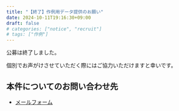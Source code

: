 ```yaml
---
title: "【終了】作例用データ提供のお願い"
date: 2024-10-11T19:16:30+09:00
draft: false
# categories: ["notice", "recruit"]
# tags: ["作例"]
---
```


公募は終了しました。

個別でお声がけさせていただく際にはご協力いただけますと幸いです。

## 本件についてのお問い合わせ先

- [メールフォーム](https://t98.info/contact/)
